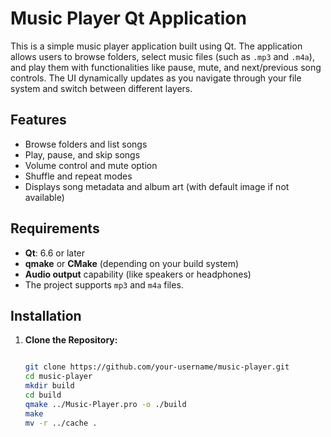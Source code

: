 # Music Player Qt Application

This is a simple music player application built using Qt. The application allows users to browse folders, select music files (such as `.mp3` and `.m4a`), and play them with functionalities like pause, mute, and next/previous song controls. The UI dynamically updates as you navigate through your file system and switch between different layers.

## Features

- Browse folders and list songs
- Play, pause, and skip songs
- Volume control and mute option
- Shuffle and repeat modes
- Displays song metadata and album art (with default image if not available)

## Requirements

- **Qt**: 6.6 or later
- **qmake** or **CMake** (depending on your build system)
- **Audio output** capability (like speakers or headphones)
- The project supports `mp3` and `m4a` files.

## Installation

1. **Clone the Repository:**
   ```bash
   
   git clone https://github.com/your-username/music-player.git
   cd music-player
   mkdir build
   cd build
   qmake ../Music-Player.pro -o ./build
   make
   mv -r ../cache .
